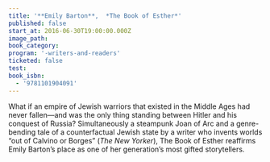 ```yaml
---
title: '**Emily Barton**,  *The Book of Esther*'
published: false
start_at: 2016-06-30T19:00:00.000Z
image_path:
book_category:
program: '-writers-and-readers'
ticketed: false
test:
book_isbn:
  - '9781101904091'
---
```



What if an empire of Jewish warriors that existed in the Middle Ages had never fallen—and was the only thing standing between Hitler and his conquest of Russia? Simultaneously a steampunk Joan of Arc and a genre-bending tale of a counterfactual Jewish state by a writer who invents worlds “out of Calvino or Borges” (*The New Yorker*), The Book of Esther reaffirms Emily Barton’s place as one of her generation’s most gifted storytellers.